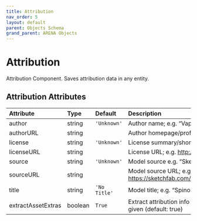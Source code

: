 ```yaml
---
title: Attribution
nav_order: 5
layout: default
parent: Objects Schema
grand_parent: ARENA Objects
---
```


<!--CAUTION: This file is autogenerated from https://github.com/arenaxr/arena-schemas. Changes made here may be overwritten.-->


Attribution
===========


Attribution Component. Saves attribution data in any entity.

Attribution Attributes
-----------------------

|Attribute|Type|Default|Description|Required|
| :--- | :--- | :--- | :--- | :--- |
|author|string|```'Unknown'```|Author name; e.g. “Vaptor-Studio”|No|
|authorURL|string||Author homepage/profile; e.g. https://sketchfab.com/VapTor|No|
|license|string|```'Unknown'```|License summary/short name; e.g. “CC-BY-4.0”.|No|
|licenseURL|string||License URL; e.g. http://creativecommons.org/licenses/by/4.0/|No|
|source|string|```'Unknown'```|Model source e.g. “Sketchfab”.|No|
|sourceURL|string||Model source URL; e.g. https://sketchfab.com/models/2135501583704537907645bf723685e7|No|
|title|string|```'No Title'```|Model title; e.g. “Spinosaurus”.|No|
|extractAssetExtras|boolean|```True```|Extract attribution info from asset extras; will override attribution info given (default: true)|No|
